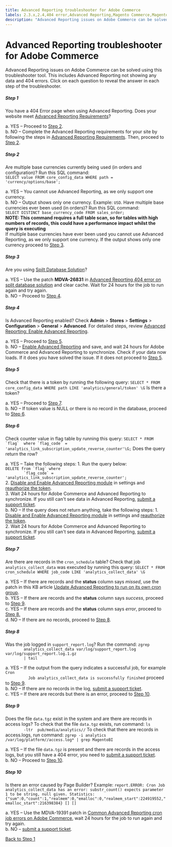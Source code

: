 ```yaml
---
title: Advanced Reporting troubleshooter for Adobe Commerce
labels: 2.3.x,2.4,404 error,Advanced Reporting,Magento Commerce,Magento Commerce Cloud,troubleshooting,Adobe Commerce,on-premises,cloud infrastructure
description: "Advanced Reporting issues on Adobe Commerce can be solved using this troubleshooter tool. This includes Advanced Reporting not showing any data and 404 errors. Click on each question to reveal the answer in each step of the troubleshooter."
---
```


# Advanced Reporting troubleshooter for Adobe Commerce

Advanced Reporting issues on Adobe Commerce can be solved using this troubleshooter tool. This includes Advanced Reporting not showing any data and 404 errors. Click on each question to reveal the answer in each step of the troubleshooter.
<!---------This opens the main level that holds everything.--------------->
<div class="zd-accordion">
<!---------This is one whole accordion panel.--------------->
<div id="zd-accordion-1" class="zd-accordion-panel">
<h5>Step 1</h5>
<div class="zd-accordion-section">You have a 404 Error page when using Advanced Reporting. Does your website meet <a href="https://docs.magento.com/user-guide/reports/advanced-reporting.html#requirements">Advanced Reporting Requirements</a>?</div>
<p class="zd-accordion-text">a. YES – Proceed to <a class="accordion-anchor" href="#zd-accordion-2">Step 2</a>.<br>b. NO – Complete the Advanced Reporting requirements for your site by following the steps in <a href="https://docs.magento.com/user-guide/reports/advanced-reporting.html#requirements">Advanced Reporting Requirements</a>. Then, proceed to <a class="accordion-anchor" href="#zd-accordion-2">Step 2</a>.</p>
</div>
<!---------This is one whole accordion panel.--------------->
<div id="zd-accordion-2" class="zd-accordion-panel">
<h5>Step 2</h5>
<div class="zd-accordion-section">Are multiple base currencies currently being used (in orders and configuration)? Run this SQL command:<code><br>SELECT value FROM core_config_data WHERE path = 'currency/options/base';</code>
</div>
<p class="zd-accordion-text">a. YES – You cannot use Advanced Reporting, as we only support one currency. <br>b. NO – Output shows only one currency. Example: <code>USD</code>. Have multiple base currencies ever been used (in orders)? Run this SQL command:<br>
<code>SELECT DISTINCT base_currency_code FROM sales_order;</code><br>
<strong>NOTE: This command requires a full table scan, so for tables with high numbers of records, this could have a performance impact whilst the query is executing</strong><br> If multiple base currencies have ever been used you cannot use Advanced Reporting, as we only support one currency. If the output shows only one currency proceed to <a class="accordion-anchor" href="#zd-accordion-3">Step 3</a>.</p>
</div>
<!---------This is one whole accordion panel.--------------->
<div id="zd-accordion-3" class="zd-accordion-panel">
<h5>Step 3</h5>
<div class="zd-accordion-section">Are you using <a href="https://devdocs.magento.com/guides/v2.3/config-guide/multi-master/multi-master.html">Spilt Database Solution</a>?</div>
<p class="zd-accordion-text">a. YES –  Use the patch <strong>MDVA-26831</strong> in <a href="https://support.magento.com/hc/en-us/articles/360044725072-Advanced-Reporting-404-error-on-split-database-solution">Advanced Reporting 404 error on split database solution</a> and clear cache. Wait for 24 hours for the job to run again and try again.<br>b. NO –  Proceed to <a class="accordion-anchor" href="#zd-accordion-4">Step 4</a>.</p>
</div>
<!---------This is one whole accordion panel.--------------->
<div id="zd-accordion-4" class="zd-accordion-panel">
<h5>Step 4</h5>
<div class="zd-accordion-section">Is Advanced Reporting enabled? Check <strong>Admin</strong> > <strong>Stores</strong> > <strong>Settings</strong> > <strong>Configuration</strong> > <strong>General</strong> > <strong>Advanced</strong>. For detailed steps, review <a href="https://docs.magento.com/user-guide/reports/advanced-reporting.html#step-1-enable-advanced-reporting">Advanced Reporting: Enable Advanced Reporting</a>.</div>
<p class="zd-accordion-text">a. YES –  Proceed to <a class="accordion-anchor" href="#zd-accordion-5">Step 5</a>.<br>b. NO – <a href="https://docs.magento.com/user-guide/reports/advanced-reporting.html#step-1-enable-advanced-reporting">Enable Advanced Reporting</a> and save, and wait 24 hours for Adobe Commerce and Advanced Reporting to synchronize. Check if your data now loads. If it does you have solved the issue. If it does not proceed to <a class="accordion-anchor" href="#zd-accordion-5">Step 5</a>.</p>
</div>
<p></p>
<!---------This is one whole accordion panel.--------------->
<div id="zd-accordion-5" class="zd-accordion-panel">
<h5>Step 5</h5>
<div class="zd-accordion-section">Check that there is a token by running the following query: <code>SELECT * FROM core_config_data WHERE path LIKE 'analytics/general/token' \G</code> Is there a token?</div>
<p class="zd-accordion-text">a. YES –  Proceed to <a class="accordion-anchor" href="#zd-accordion-7">Step 7</a>. <br>b. NO –  If token value is NULL or there is no record in the database, proceed to <a class="accordion-anchor" href="#zd-accordion-6">Step 6</a>.</p>
</div>
<p></p>
<!---------This is one whole accordion panel.--------------->
<div id="zd-accordion-6" class="zd-accordion-panel">
<h5>Step 6</h5>
<div class="zd-accordion-section">Check counter value in flag table by running this query: <code>SELECT * FROM `flag`  where `flag_code` = 'analytics_link_subscription_update_reverse_counter'\G;</code> Does the query return the row?</div>
<p class="zd-accordion-text">a. YES – Take the following steps:    1. Run the query below: <br><code>DELETE from `flag` where
        `flag_code` =  'analytics_link_subscription_update_reverse_counter';</code><br>2. <a href="https://docs.magento.com/user-guide/reports/advanced-reporting.html#step-1-enable-advanced-reporting">Disable and Enable Advanced Reporting module</a> in settings and <a href="https://docs.magento.com/user-guide/reports/advanced-reporting.html#verify-that-the-integration-is-active">reauthorize the token</a>.<br>  3. Wait 24 hours for Adobe Commerce and Advanced Reporting to synchronize. If you still can't see data in Advanced Reporting, <a href="https://support.magento.com/hc/en-us/articles/360019088251">submit a support ticket</a>. <br>b. NO –  If the query does not return anything, take the following steps:   1. <a href="https://docs.magento.com/user-guide/reports/advanced-reporting.html#step-1-enable-advanced-reporting">Disable and Enable Advanced Reporting module</a> in settings and <a href="https://docs.magento.com/user-guide/reports/advanced-reporting.html#verify-that-the-integration-is-active">reauthorize the token</a>.  <br> 2. Wait 24 hours for Adobe Commerce and Advanced Reporting to synchronize. If you still can't see data in Advanced Reporting, <a href="https://support.magento.com/hc/en-us/articles/360019088251">submit a support ticket</a>.</p>
</div>
<p></p>
<!---------This is one whole accordion panel.--------------->
<div id="zd-accordion-7" class="zd-accordion-panel">
<h5>Step 7</h5>
<div class="zd-accordion-section">Are there are records in the <code>cron_schedule</code> table? Check that job <code>analytics_collect_data</code> was executed by running this query: <code>SELECT * FROM cron_schedule WHERE job_code LIKE 'analytics_collect_data' \G</code>
</div>
<p class="zd-accordion-text">a. YES –  If there are records and the <strong>status</strong> column says <em>missed</em>, use the patch in this KB article <a href="https://support.magento.com/hc/en-us/articles/360037681092">Update Advanced Reporting to run on its own cron group</a>.
<br>b. YES –  If there are records and the <strong>status</strong> column says <em>success</em>, proceed to <a class="accordion-anchor" href="#zd-accordion-9">Step 9</a>.
<br>c. YES – If there are records and the <strong>status</strong> column says <em>error</em>, proceed to <a class="accordion-anchor" href="#zd-accordion-8">Step 8.</a>
<br>d. NO –  If there are no records, proceed to <a class="accordion-anchor" href="#zd-accordion-8">Step 8</a>.</p>
</div>
<!---------This is one whole accordion panel.--------------->
<div id="zd-accordion-8" class="zd-accordion-panel">
<h5>Step 8</h5>
<div class="zd-accordion-section">Was the job logged in <code>support_report.log</code>? Run the command: <code>zgrep
        analytics_collect_data var/log/support_report.log var/log/support_report.log.1.gz
        | tail</code>
</div>
<p class="zd-accordion-text">a. YES – If the output from the query indicates a successful job, for example <code>Cron
          Job analytics_collect_data is successfully finished</code> proceed to <a class="accordion-anchor" href="#zd-accordion-9">Step 9</a>.<br>b. NO  –  If there are no records in the log, <a href="https://support.magento.com/hc/en-us/articles/360019088251">submit a support ticket</a>.<br>c. YES  – If there are records but there is an error, proceed to <a class="accordion-anchor" href="#zd-accordion-10">Step 10</a>.</p>
</div>
<!---------This is one whole accordion panel.--------------->
<div id="zd-accordion-9" class="zd-accordion-panel">
<h5>Step 9</h5>
<div class="zd-accordion-section">Does the file <code>data.tgz</code> exist in the system and are there are records in access logs? To check that the file <code>data.tgz</code> exists, run command: <code>ls
        -ltr  pub/media/analytics/<there should be a directory with
        hash name>/</code> To check that there are records in access.logs, run command: <code>zgrep -i analytics  /var/log/platform/<PATH to access log>/access.log* | grep MagentoBI</code>
</div>
<p class="zd-accordion-text">a. YES – If the file <code>data.tgz</code> is present and there are records in the access logs, but you still have a 404 error, you need to <a href="https://support.magento.com/hc/en-us/articles/360019088251">submit a support ticket</a>.<br>b. NO – Proceed to <a class="accordion-anchor" href="#zd-accordion-10">Step 10</a>.</p>
</div>
<!---------This is one whole accordion panel.--------------->
<div id="zd-accordion-9" class="zd-accordion-panel">
<h5>Step 10</h5>
<div class="zd-accordion-section">Is there an error caused by Page Builder? Example: <code>report.ERROR: Cron Job analytics_collect_data has an error: substr_count() expects parameter 1 to be string, null given. Statistics: {"sum":0,"count":1,"realmem":0,"emalloc":0,"realmem_start":224919552,"emalloc_start":216398384} [] []</code>
</div>
<p class="zd-accordion-text">a. YES – Use the MDVA-19391 patch in <a href="https://support.magento.com/hc/en-us/articles/360044350992">Common Advanced Reporting cron job errors on Adobe Commerce</a>, wait 24 hours for the job to run again and try again. <br>b. NO – <a href="https://support.magento.com/hc/en-us/articles/360019088251">submit a support ticket</a>.</p>
</div>
<p><a href="#zd-accordion-1">Back to Step 1</a></p>
</div>
</div>
</div>